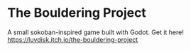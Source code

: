 # The Bouldering Project

A small sokoban-inspired game built with Godot. Get it here! https://luvdisk.itch.io/the-bouldering-project
